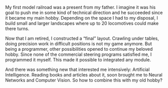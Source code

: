 

My first model railroad was a present from my father. I imagine it was his goal to push me in some kind of technical direction and he succeeded since it became my main hobby.
Depending on the space I had to my disposal, I build small and larger landscapes where up to 20 locomotives could make there turns. 

Now that I am retired, I constructed a “final” layout. Crawling under tables, doing precision work in difficult positions is not my game anymore.
But being a programmer, other possibilities opened to continue my beloved hobby. Since none of the commercial steering programs satisfied me, I programmed it myself. This made it possible to integrated any module.

And there was something new that interested me intensively: Artificial Intelligence. Reading books and articles about it, soon brought me to Neural Networks and Computer Vision. So how to combine this with my old hobby?

